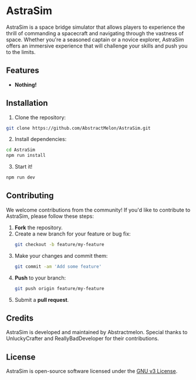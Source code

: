 # AstraSim

AstraSim is a space bridge simulator that allows players to experience the thrill of commanding a spacecraft and navigating through the vastness of space. Whether you're a seasoned captain or a novice explorer, AstraSim offers an immersive experience that will challenge your skills and push you to the limits.

## Features

- **Nothing!**

## Installation

1. Clone the repository:

```bash
git clone https://github.com/AbstractMelon/AstraSim.git
```
2. Install dependencies:
```bash
cd AstraSim
npm run install
```
3. Start it!
```bash
npm run dev
```

## Contributing

We welcome contributions from the community! If you'd like to contribute to AstraSim, please follow these steps:

1. **Fork** the repository.
2. Create a new branch for your feature or bug fix: 
    ```bash
    git checkout -b feature/my-feature
    ```
3. Make your changes and commit them: 
    ```bash
    git commit -am 'Add some feature'
    ```
4. **Push** to your branch: 
    ```bash
    git push origin feature/my-feature
    ```
5. Submit a **pull request**.

## Credits

AstraSim is developed and maintained by Abstractmelon. Special thanks to UnluckyCrafter and ReallyBadDeveloper for their contributions.

## License

AstraSim is open-source software licensed under the [GNU v3 License](LICENSE).
